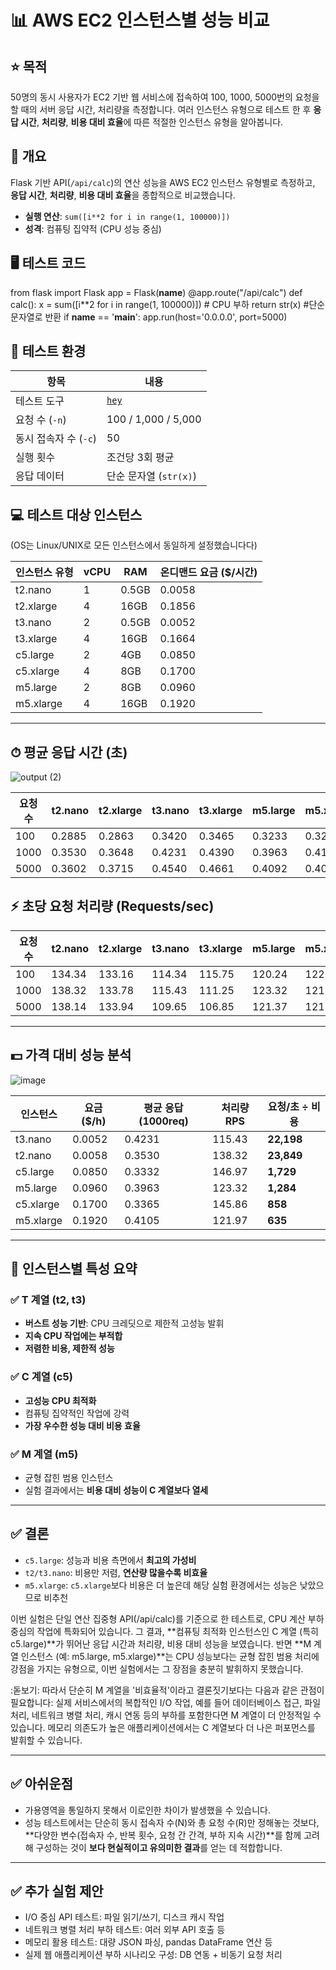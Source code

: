 # 📊 AWS EC2 인스턴스별 성능 비교

## ⭐ 목적

50명의 동시 사용자가 EC2 기반 웹 서비스에 접속하여 100, 1000, 5000번의 요청을 할 때의 서버 응답 시간, 처리량을 측정합니다.
여러 인스턴스 유형으로 테스트 한 후 **응답 시간**, **처리량**, **비용 대비 효율**에 따른 적절한 인스턴스 유형을 알아봅니다.

## 📌 개요
Flask 기반 API(`/api/calc`)의 연산 성능을 AWS EC2 인스턴스 유형별로 측정하고, **응답 시간**, **처리량**, **비용 대비 효율**을 종합적으로 비교했습니다.

- **실행 연산**: `sum([i**2 for i in range(1, 100000)])`  
- **성격**: 컴퓨팅 집약적 (CPU 성능 중심)

## 🖥️ 테스트 코드
from flask import Flask
app = Flask(__name__)
@app.route("/api/calc")
def calc():
    x = sum([i**2 for i in range(1, 100000)])  # CPU 부하
    return str(x)  #단순 문자열로 반환
if __name__ == '__main__':
    app.run(host='0.0.0.0', port=5000)

## 🧪 테스트 환경

| 항목               | 내용                                       |
|--------------------|--------------------------------------------|
| 테스트 도구        | [`hey`](https://github.com/rakyll/hey)     |
| 요청 수 (`-n`)     | 100 / 1,000 / 5,000                         |
| 동시 접속자 수 (`-c`)| 50                                       |
| 실행 횟수          | 조건당 3회 평균                            |
| 응답 데이터        | 단순 문자열 (`str(x)`)                     |

## 💻 테스트 대상 인스턴스
(OS는 Linux/UNIX로 모든 인스턴스에서 동일하게 설정했습니다다)

| 인스턴스 유형 | vCPU | RAM  | 온디맨드 요금 ($/시간) |
|---------------|------|------|--------------------------|
| t2.nano        | 1    | 0.5GB | 0.0058                   |
| t2.xlarge      | 4    | 16GB  | 0.1856                   |
| t3.nano        | 2    | 0.5GB | 0.0052                   |
| t3.xlarge      | 4    | 16GB  | 0.1664                   |
| c5.large       | 2    | 4GB   | 0.0850                   |
| c5.xlarge      | 4    | 8GB   | 0.1700                   |
| m5.large       | 2    | 8GB   | 0.0960                   |
| m5.xlarge      | 4    | 16GB  | 0.1920                   |

---

## ⏱ 평균 응답 시간 (초)

![output (2)](https://github.com/user-attachments/assets/20dea761-111f-4e78-aa4e-26b1843cb9a2)

| 요청 수 | t2.nano | t2.xlarge | t3.nano | t3.xlarge | m5.large | m5.xlarge | c5.large | c5.xlarge |
|----------|---------|-----------|---------|-----------|----------|-----------|----------|-----------|
| 100      | 0.2885  | 0.2863    | 0.3420  | 0.3465    | 0.3233   | 0.3286    | 0.2726   | 0.2967    |
| 1000     | 0.3530  | 0.3648    | 0.4231  | 0.4390    | 0.3963   | 0.4105    | 0.3332   | 0.3365    |
| 5000     | 0.3602  | 0.3715    | 0.4540  | 0.4661    | 0.4092   | 0.4098    | 0.3363   | 0.3262    |

## ⚡ 초당 요청 처리량 (Requests/sec)

| 요청 수 | t2.nano | t2.xlarge | t3.nano | t3.xlarge | m5.large | m5.xlarge | c5.large | c5.xlarge |
|----------|---------|-----------|---------|-----------|----------|-----------|----------|-----------|
| 100      | 134.34  | 133.16    | 114.34  | 115.75    | 120.24   | 122.38    | 143.07   | 141.39    |
| 1000     | 138.32  | 133.78    | 115.43  | 111.25    | 123.32   | 121.97    | 146.97   | 145.86    |
| 5000     | 138.14  | 133.94    | 109.65  | 106.85    | 121.37   | 121.79    | 146.60   | 148.01    |

---

## 💵 가격 대비 성능 분석

![image](https://github.com/user-attachments/assets/e98c9e4e-edfd-4831-8c6b-eaefffb7744a)

| 인스턴스   | 요금 ($/h) | 평균 응답 (1000req) | 처리량 RPS | 요청/초 ÷ 비용 |
|------------|------------|----------------------|-------------|-----------------|
| t3.nano    | 0.0052     | 0.4231               | 115.43      | **22,198**      |
| t2.nano    | 0.0058     | 0.3530               | 138.32      | **23,849**      |
| c5.large   | 0.0850     | 0.3332               | 146.97      | **1,729**       |
| m5.large   | 0.0960     | 0.3963               | 123.32      | **1,284**       |
| c5.xlarge  | 0.1700     | 0.3365               | 145.86      | **858**         |
| m5.xlarge  | 0.1920     | 0.4105               | 121.97      | **635**         |

---

## 🔎 인스턴스별 특성 요약

### ✅ T 계열 (t2, t3)
- **버스트 성능 기반**: CPU 크레딧으로 제한적 고성능 발휘
- **지속 CPU 작업에는 부적합**
- **저렴한 비용, 제한적 성능**

### ✅ C 계열 (c5)
- **고성능 CPU 최적화**
- 컴퓨팅 집약적인 작업에 강력
- **가장 우수한 성능 대비 비용 효율**

### ✅ M 계열 (m5)
- 균형 잡힌 범용 인스턴스
- 실험 결과에서는 **비용 대비 성능이 C 계열보다 열세**

---


## ✅ 결론

- `c5.large`: 성능과 비용 측면에서 **최고의 가성비**
- `t2/t3.nano`: 비용만 저렴, **연산량 많을수록 비효율**
- `m5.xlarge`: `c5.xlarge`보다 비용은 더 높은데 해당 실험 환경에서는 성능은 낮았으므로 비추천

이번 실험은 단일 연산 집중형 API(/api/calc)를 기준으로 한 테스트로, CPU 계산 부하 중심의 작업에 특화되어 있습니다.
그 결과, **컴퓨팅 최적화 인스턴스인 C 계열 (특히 c5.large)**가 뛰어난 응답 시간과 처리량, 비용 대비 성능을 보였습니다.
반면 **M 계열 인스턴스 (예: m5.large, m5.xlarge)**는 CPU 성능보다는 균형 잡힌 범용 처리에 강점을 가지는 유형으로, 이번 실험에서는 그 장점을 충분히 발휘하지 못했습니다.

:돋보기: 
따라서 단순히 M 계열을 '비효율적'이라고 결론짓기보다는 다음과 같은 관점이 필요합니다:
실제 서비스에서의 복합적인 I/O 작업, 예를 들어 데이터베이스 접근, 파일 처리, 네트워크 병렬 처리, 캐시 연동 등의 부하를 포함한다면 M 계열이 더 안정적일 수 있습니다.
메모리 의존도가 높은 애플리케이션에서는 C 계열보다 더 나은 퍼포먼스를 발휘할 수 있습니다.


---

## ✅ 아쉬운점

- 가용영역을 통일하지 못해서 이로인한 차이가 발생했을 수 있습니다.
- 성능 테스트에서는 단순히 동시 접속자 수(N)와 총 요청 수(R)만 정해놓는 것보다, **다양한 변수(접속자 수, 반복 횟수, 요청 간 간격, 부하 지속 시간)**를 함께 고려해 구성하는 것이 **보다 현실적이고 유의미한 결과**를 얻는 데 적합합니다.

---

## ✅ 추가 실험 제안
- I/O 중심 API 테스트: 파일 읽기/쓰기, 디스크 캐시 작업
- 네트워크 병렬 처리 부하 테스트: 여러 외부 API 호출 등
- 메모리 활용 테스트: 대량 JSON 파싱, pandas DataFrame 연산 등
- 실제 웹 애플리케이션 부하 시나리오 구성: DB 연동 + 비동기 요청 처리
